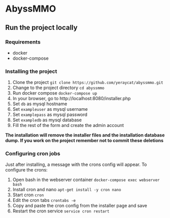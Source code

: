 # AbyssMMO

## Run the project locally

### Requirements

- docker
- docker-compose

### Installing the project

1. Clone the project `git clone https://github.com/yeraycat/abyssmmo.git`
1. Change to the project directory `cd abyssmmo`
1. Run docker compose `docker-compose up`
1. In your browser, go to http://localhost:8080/installer.php
1. Set `db` as mysql hostname
1. Set `exampleuser` as mysql username
1. Set `examplepass` as mysql password
1. Set `exampledb` as mysql database
1. Fill the rest of the form and create the admin account

**The installation will remove the installer files and the installation database dump. If you work on the project remember not to commit these deletions**

### Configuring cron jobs

Just after installing, a message with the crons config will appear. To configure the crons:

1. Open bash in the webserver container `docker-compose exec webserver bash`
1. Install cron and nano `apt-get install -y cron nano`
1. Start cron `cron`
1. Edit the cron tabs `crontabs -e`
1. Copy and paste the cron config from the installer page and save
1. Restart the cron service `service cron restart`
